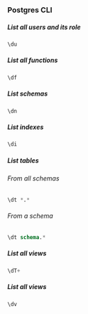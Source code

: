 ### Postgres CLI 

##### List all users and its role
```sql
\du
```

##### List all functions
```sql
\df
```

##### List schemas 
```sql 
\dn
```

##### List indexes 
```sql
\di
```

##### List tables 
###### From all schemas 
```sql 
\dt *.*
```

###### From a schema 
```sql 
\dt schema.*
```

##### List all views 
```sql
\dT+
```

##### List all views 
```sql
\dv
```
